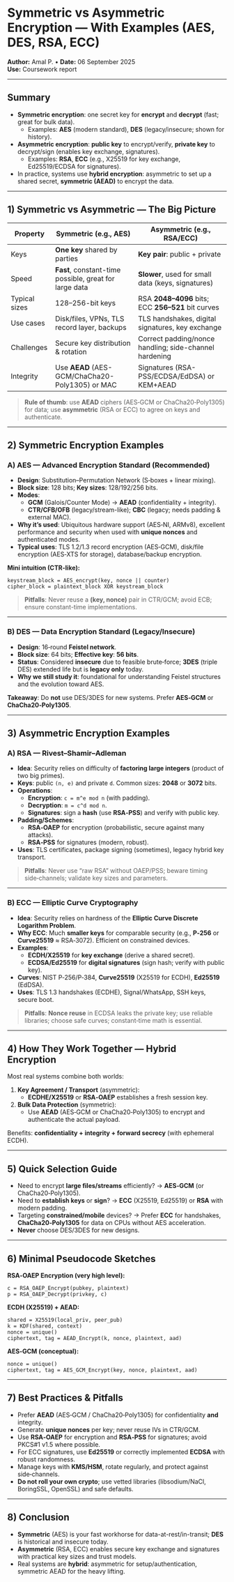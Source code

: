 # Symmetric vs Asymmetric Encryption — With Examples (AES, DES, RSA, ECC)

**Author:** Amal P. • **Date:** 06 September 2025  
**Use:** Coursework report

---

## Summary

- **Symmetric encryption**: one secret key for **encrypt** and **decrypt** (fast; great for bulk data).  
  - Examples: **AES** (modern standard), **DES** (legacy/insecure; shown for history).  
- **Asymmetric encryption**: **public key** to encrypt/verify, **private key** to decrypt/sign (enables key exchange, signatures).  
  - Examples: **RSA**, **ECC** (e.g., X25519 for key exchange, Ed25519/ECDSA for signatures).  
- In practice, systems use **hybrid encryption**: asymmetric to set up a shared secret, **symmetric (AEAD)** to encrypt the data.

---

## 1) Symmetric vs Asymmetric — The Big Picture

| Property | Symmetric (e.g., AES) | Asymmetric (e.g., RSA/ECC) |
|---|---|---|
| Keys | **One key** shared by parties | **Key pair**: public + private |
| Speed | **Fast**, constant-time possible, great for large data | **Slower**, used for small data (keys, signatures) |
| Typical sizes | 128–256-bit keys | RSA **2048–4096** bits; ECC **256–521** bit curves |
| Use cases | Disk/files, VPNs, TLS record layer, backups | TLS handshakes, digital signatures, key exchange |
| Challenges | Secure key distribution & rotation | Correct padding/nonce handling; side-channel hardening |
| Integrity | Use **AEAD** (AES-GCM/ChaCha20-Poly1305) or MAC | Signatures (RSA-PSS/ECDSA/EdDSA) or KEM+AEAD |

> **Rule of thumb**: use **AEAD** ciphers (AES‑GCM or ChaCha20‑Poly1305) for data; use **asymmetric** (RSA or ECC) to agree on keys and authenticate.

---

## 2) Symmetric Encryption Examples

### A) AES — Advanced Encryption Standard (Recommended)
- **Design**: Substitution–Permutation Network (S‑boxes + linear mixing).  
- **Block size**: 128 bits; **Key sizes**: 128/192/256 bits.  
- **Modes**:  
  - **GCM** (Galois/Counter Mode) → **AEAD** (confidentiality + integrity).  
  - **CTR/CFB/OFB** (legacy/stream-like); **CBC** (legacy; needs padding & external MAC).  
- **Why it’s used**: Ubiquitous hardware support (AES‑NI, ARMv8), excellent performance and security when used with **unique nonces** and authenticated modes.
- **Typical uses**: TLS 1.2/1.3 record encryption (AES‑GCM), disk/file encryption (AES‑XTS for storage), database/backup encryption.

**Mini intuition (CTR-like):**
```
keystream_block = AES_encrypt(key, nonce || counter)
cipher_block = plaintext_block XOR keystream_block
```
> **Pitfalls**: Never reuse a **(key, nonce)** pair in CTR/GCM; avoid ECB; ensure constant-time implementations.

---

### B) DES — Data Encryption Standard (Legacy/Insecure)
- **Design**: 16‑round **Feistel network**.  
- **Block size**: 64 bits; **Effective key**: **56 bits**.  
- **Status**: Considered **insecure** due to feasible brute‑force; **3DES** (triple DES) extended life but is **legacy only** today.  
- **Why we still study it**: foundational for understanding Feistel structures and the evolution toward AES.

**Takeaway**: Do **not** use DES/3DES for new systems. Prefer **AES‑GCM** or **ChaCha20‑Poly1305**.

---

## 3) Asymmetric Encryption Examples

### A) RSA — Rivest–Shamir–Adleman
- **Idea**: Security relies on difficulty of **factoring large integers** (product of two big primes).  
- **Keys**: public `(n, e)` and private `d`. Common sizes: **2048** or **3072** bits.  
- **Operations**:  
  - **Encryption**: `c = m^e mod n` (with padding).  
  - **Decryption**: `m = c^d mod n`.  
  - **Signatures**: sign a **hash** (use **RSA‑PSS**) and verify with public key.  
- **Padding/Schemes**:  
  - **RSA‑OAEP** for encryption (probabilistic, secure against many attacks).  
  - **RSA‑PSS** for signatures (modern, robust).  
- **Uses**: TLS certificates, package signing (sometimes), legacy hybrid key transport.

> **Pitfalls**: Never use “raw RSA” without OAEP/PSS; beware timing side‑channels; validate key sizes and parameters.

---

### B) ECC — Elliptic Curve Cryptography
- **Idea**: Security relies on hardness of the **Elliptic Curve Discrete Logarithm Problem**.  
- **Why ECC**: Much **smaller keys** for comparable security (e.g., **P‑256** or **Curve25519** ≈ RSA‑3072). Efficient on constrained devices.  
- **Examples**:  
  - **ECDH/X25519** for **key exchange** (derive a shared secret).  
  - **ECDSA/Ed25519** for **digital signatures** (sign hash; verify with public key).  
- **Curves**: NIST P‑256/P‑384, **Curve25519** (X25519 for ECDH), **Ed25519** (EdDSA).  
- **Uses**: TLS 1.3 handshakes (ECDHE), Signal/WhatsApp, SSH keys, secure boot.

> **Pitfalls**: **Nonce reuse** in ECDSA leaks the private key; use reliable libraries; choose safe curves; constant‑time math is essential.

---

## 4) How They Work Together — Hybrid Encryption

Most real systems combine both worlds:

1. **Key Agreement / Transport** (asymmetric):  
   - **ECDHE/X25519** or **RSA‑OAEP** establishes a fresh session key.
2. **Bulk Data Protection** (symmetric):  
   - Use **AEAD** (AES‑GCM or ChaCha20‑Poly1305) to encrypt and authenticate the actual payload.

Benefits: **confidentiality + integrity + forward secrecy** (with ephemeral ECDH).

---

## 5) Quick Selection Guide

- Need to encrypt **large files/streams** efficiently? → **AES‑GCM** (or ChaCha20‑Poly1305).  
- Need to **establish keys** or **sign**? → **ECC** (X25519, Ed25519) or **RSA** with modern padding.  
- Targeting **constrained/mobile** devices? → Prefer **ECC** for handshakes, **ChaCha20‑Poly1305** for data on CPUs without AES acceleration.  
- **Never** choose DES/3DES for new designs.

---

## 6) Minimal Pseudocode Sketches

**RSA‑OAEP Encryption (very high level):**
```
c = RSA_OAEP_Encrypt(pubkey, plaintext)
p = RSA_OAEP_Decrypt(privkey, c)
```

**ECDH (X25519) + AEAD:**
```
shared = X25519(local_priv, peer_pub)
k = KDF(shared, context)
nonce = unique()
ciphertext, tag = AEAD_Encrypt(k, nonce, plaintext, aad)
```

**AES‑GCM (conceptual):**
```
nonce = unique()
ciphertext, tag = AES_GCM_Encrypt(key, nonce, plaintext, aad)
```

---

## 7) Best Practices & Pitfalls

- Prefer **AEAD** (AES‑GCM / ChaCha20‑Poly1305) for confidentiality **and** integrity.  
- Generate **unique nonces** per key; never reuse IVs in CTR/GCM.  
- Use **RSA‑OAEP** for encryption and **RSA‑PSS** for signatures; avoid PKCS#1 v1.5 where possible.  
- For ECC signatures, use **Ed25519** or correctly implemented **ECDSA** with robust randomness.  
- Manage keys with **KMS/HSM**, rotate regularly, and protect against side‑channels.  
- **Do not roll your own crypto**; use vetted libraries (libsodium/NaCl, BoringSSL, OpenSSL) and safe defaults.

---

## 8) Conclusion

- **Symmetric** (AES) is your fast workhorse for data-at-rest/in-transit; **DES** is historical and insecure today.  
- **Asymmetric** (RSA, ECC) enables secure key exchange and signatures with practical key sizes and trust models.  
- Real systems are **hybrid**: asymmetric for setup/authentication, symmetric AEAD for the heavy lifting.

